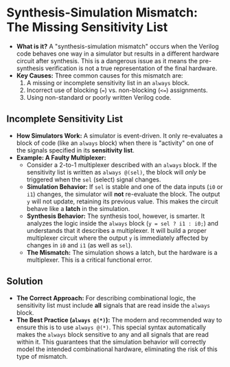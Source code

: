 # Synthesis-Simulation Mismatch: The Missing Sensitivity List

* **What is it?** A "synthesis-simulation mismatch" occurs when the Verilog code behaves one way in a simulator but results in a different hardware circuit after synthesis. This is a dangerous issue as it means the pre-synthesis verification is not a true representation of the final hardware.
* **Key Causes:** Three common causes for this mismatch are:
    1. A missing or incomplete sensitivity list in an `always` block.
    2. Incorrect use of blocking (`=`) vs. non-blocking (`<=`) assignments.
    3. Using non-standard or poorly written Verilog code.

## Incomplete Sensitivity List

* **How Simulators Work:** A simulator is event-driven. It only re-evaluates a block of code (like an `always` block) when there is "activity" on one of the signals specified in its **sensitivity list**.
* **Example: A Faulty Multiplexer:**
    * Consider a 2-to-1 multiplexer described with an `always` block. If the sensitivity list is written as `always @(sel)`, the block will *only* be triggered when the `sel` (select) signal changes.
    * **Simulation Behavior:** If `sel` is stable and one of the data inputs (`i0` or `i1`) changes, the simulator will **not** re-evaluate the block. The output `y` will not update, retaining its previous value. This makes the circuit behave like a **latch** in the simulation.
    * **Synthesis Behavior:** The synthesis tool, however, is smarter. It analyzes the logic inside the `always` block (`y = sel ? i1 : i0;`) and understands that it describes a multiplexer. It will build a proper multiplexer circuit where the output `y` is immediately affected by changes in `i0` and `i1` (as well as `sel`).
    * **The Mismatch:** The simulation shows a latch, but the hardware is a multiplexer. This is a critical functional error.

## Solution

* **The Correct Approach:** For describing combinational logic, the sensitivity list must include **all** signals that are read inside the `always` block.
* **The Best Practice (`always @(*)`):** The modern and recommended way to ensure this is to use `always @(*)`. This special syntax automatically makes the `always` block sensitive to any and all signals that are read within it. This guarantees that the simulation behavior will correctly model the intended combinational hardware, eliminating the risk of this type of mismatch.
